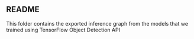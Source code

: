 ## README

This folder contains the exported inference graph from the models that we trained using TensorFlow Object Detection API

